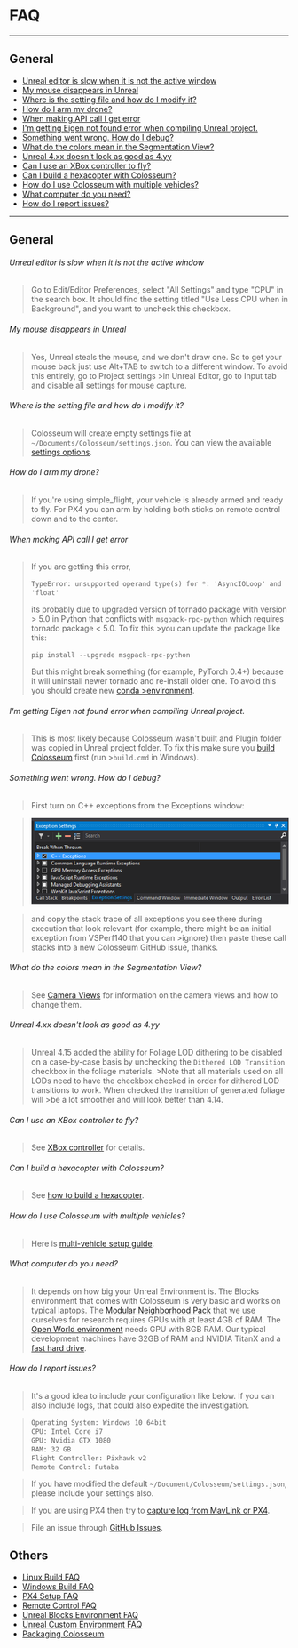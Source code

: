 # FAQ

---

## General

* [Unreal editor is slow when it is not the active window](#unreal-editor-is-slow-when-it-is-not-the-active-window)
* [My mouse disappears in Unreal](#my-mouse-disappears-in-unreal)
* [Where is the setting file and how do I modify it?](#where-is-the-setting-file-and-how-do-i-modify-it)
* [How do I arm my drone?](#how-do-i-arm-my-drone)
* [When making API call I get error](#when-making-api-call-i-get-error)
* [I'm getting Eigen not found error when compiling Unreal project.](#im-getting-eigen-not-found-error-when-compiling-unreal-project)
* [Something went wrong. How do I debug?](#something-went-wrong-how-do-i-debug)
* [What do the colors mean in the Segmentation View?](#what-do-the-colors-mean-in-the-segmentation-view)
* [Unreal 4.xx doesn't look as good as 4.yy](#unreal-4xx-doesnt-look-as-good-as-4yy)
* [Can I use an XBox controller to fly?](#can-i-use-an-xbox-controller-to-fly)
* [Can I build a hexacopter with Colosseum?](#can-i-build-a-hexacopter-with-airsim)
* [How do I use Colosseum with multiple vehicles?](#how-do-i-use-airsim-with-multiple-vehicles)
* [What computer do you need?](#what-computer-do-you-need)
* [How do I report issues?](#how-do-i-report-issues)

---

<!-- ======================================================================= -->
## General
<!-- ======================================================================= -->

###### Unreal editor is slow when it is not the active window

>Go to Edit/Editor Preferences, select "All Settings" and type "CPU" in the search box.
>It should find the setting titled "Use Less CPU when in Background", and you want to uncheck this checkbox.

<!-- ======================================================================= -->

###### My mouse disappears in Unreal

>Yes, Unreal steals the mouse, and we don't draw one.  So to get your mouse back just use Alt+TAB to switch to a different window. To avoid this entirely, go to Project settings >in Unreal Editor, go to Input tab and disable all settings for mouse capture.

<!-- ======================================================================= -->

###### Where is the setting file and how do I modify it?

>Colosseum will create empty settings file at `~/Documents/Colosseum/settings.json`. You can view the available [settings options](settings.md).

<!-- ======================================================================= -->

###### How do I arm my drone?

>If you're using simple_flight, your vehicle is already armed and ready to fly. For PX4 you can arm by holding both sticks on remote control down and to the center.

<!-- ======================================================================= -->

###### When making API call I get error

>If you are getting this error,
>```
>TypeError: unsupported operand type(s) for *: 'AsyncIOLoop' and 'float'
>```
>its probably due to upgraded version of tornado package with version > 5.0 in Python that conflicts with `msgpack-rpc-python` which requires tornado package < 5.0. To fix this >you can update the package like this:
>```
>pip install --upgrade msgpack-rpc-python
>```
>But this might break something (for example, PyTorch 0.4+) because it will uninstall newer tornado and re-install older one. To avoid this you should create new [conda >environment](https://conda.io/docs/user-guide/tasks/manage-environments.html).

<!-- ======================================================================= -->

###### I'm getting Eigen not found error when compiling Unreal project.
>This is most likely because Colosseum wasn't built and Plugin folder was copied in Unreal project folder. To fix this make sure you [build Colosseum](build_windows.md) first (run >`build.cmd` in Windows).

<!-- ======================================================================= -->

###### Something went wrong. How do I debug?

>First turn on C++ exceptions from the Exceptions window:

>![exceptions](images/exceptions.png)

>and copy the stack trace of all exceptions you see there during execution that look relevant (for example, there might be an initial exception from VSPerf140 that you can >ignore) then paste these call stacks into a new Colosseum GitHub issue, thanks.

<!-- ======================================================================= -->

###### What do the colors mean in the Segmentation View?

>See [Camera Views](camera_views.md) for information on the camera views and how to change them.

<!-- ======================================================================= -->

###### Unreal 4.xx doesn't look as good as 4.yy

>Unreal 4.15 added the ability for Foliage LOD dithering to be disabled on a case-by-case basis by unchecking the `Dithered LOD Transition` checkbox in the foliage materials. >Note that all materials used on all LODs need to have the checkbox checked in order for dithered LOD transitions to work.  When checked the transition of generated foliage will >be a lot smoother and will look better than 4.14.

<!-- ======================================================================= -->

###### Can I use an XBox controller to fly?

>See [XBox controller](xbox_controller.md) for details.

<!-- ======================================================================= -->

###### Can I build a hexacopter with Colosseum?

>See [how to build a hexacopter](https://github.com/CodexLabsLLC/airsim/wiki/hexacopter).

<!-- ======================================================================= -->

###### How do I use Colosseum with multiple vehicles?

>Here is [multi-vehicle setup guide](multi_vehicle.md).

<!-- ======================================================================= -->

###### What computer do you need?
>It depends on how big your Unreal Environment is. The Blocks environment that comes with Colosseum is very basic and works on typical laptops. The
>[Modular Neighborhood Pack](https://www.unrealengine.com/marketplace/modular-neighborhood-pack) that we use ourselves for research requires GPUs with at least 4GB of RAM. The
>[Open World environment](https://www.unrealengine.com/marketplace/open-world-demo-collection) needs GPU with 8GB RAM. Our typical development machines have 32GB of RAM and
>NVIDIA TitanX and a [fast hard drive](hard_drive.md).

<!-- ======================================================================= -->

###### How do I report issues?

>It's a good idea to include your configuration like below. If you can also include logs, that could also expedite the investigation.

>```
>Operating System: Windows 10 64bit
>CPU: Intel Core i7
>GPU: Nvidia GTX 1080
>RAM: 32 GB
>Flight Controller: Pixhawk v2
>Remote Control: Futaba
>```

>If you have modified the default `~/Document/Colosseum/settings.json`, please include your
>settings also.

>If you are using PX4 then try to [capture log from MavLink or PX4](px4_logging.md).

>File an issue through [GitHub Issues](https://github.com/CodexLabsLLC/airsim/issues).

<!-- ======================================================================= -->
## Others
<!-- ======================================================================= -->

* [Linux Build FAQ](build_linux.md#faq)
* [Windows Build FAQ](build_windows.md#faq)
* [PX4 Setup FAQ](px4_setup.md#faq)
* [Remote Control FAQ](remote_control.md#faq)
* [Unreal Blocks Environment FAQ](unreal_blocks.md#faq)
* [Unreal Custom Environment FAQ](unreal_custenv.md#faq)
* [Packaging Colosseum](build_faq.md#packaging-a-binary-including-the-airsim-plugin)
